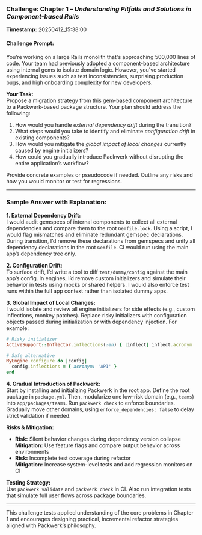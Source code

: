 ### Challenge: Chapter 1 – *Understanding Pitfalls and Solutions in Component-based Rails*  
**Timestamp:** 20250412_15:38:00

#### Challenge Prompt:

You’re working on a large Rails monolith that's approaching 500,000 lines of code. Your team had previously adopted a component-based architecture using internal gems to isolate domain logic. However, you've started experiencing issues such as test inconsistencies, surprising production bugs, and high onboarding complexity for new developers.

**Your Task:**  
Propose a migration strategy from this gem-based component architecture to a Packwerk-based package structure. Your plan should address the following:

1. How would you handle *external dependency drift* during the transition?
2. What steps would you take to identify and eliminate *configuration drift* in existing components?
3. How would you mitigate the *global impact of local changes* currently caused by engine initializers?
4. How could you gradually introduce Packwerk without disrupting the entire application’s workflow?

Provide concrete examples or pseudocode if needed. Outline any risks and how you would monitor or test for regressions.

---

### Sample Answer with Explanation:

**1. External Dependency Drift:**  
I would audit gemspecs of internal components to collect all external dependencies and compare them to the root `Gemfile.lock`. Using a script, I would flag mismatches and eliminate redundant gemspec declarations. During transition, I’d remove these declarations from gemspecs and unify all dependency declarations in the root `Gemfile`. CI would run using the main app’s dependency tree only.

**2. Configuration Drift:**  
To surface drift, I’d write a tool to diff `test/dummy/config` against the main app’s config. In engines, I’d remove custom initializers and simulate their behavior in tests using mocks or shared helpers. I would also enforce test runs within the full app context rather than isolated dummy apps.

**3. Global Impact of Local Changes:**  
I would isolate and review all engine initializers for side effects (e.g., custom inflections, monkey patches). Replace risky initializers with configuration objects passed during initialization or with dependency injection. For example:
```ruby
# Risky initializer
ActiveSupport::Inflector.inflections(:en) { |inflect| inflect.acronym 'API' }

# Safe alternative
MyEngine.configure do |config|
  config.inflections = { acronym: 'API' }
end
```

**4. Gradual Introduction of Packwerk:**  
Start by installing and initializing Packwerk in the root app. Define the root package in `package.yml`. Then, modularize one low-risk domain (e.g., `teams`) into `app/packages/teams`. Run `packwerk check` to enforce boundaries. Gradually move other domains, using `enforce_dependencies: false` to delay strict validation if needed.

**Risks & Mitigation:**  
- **Risk:** Silent behavior changes during dependency version collapse  
  **Mitigation:** Use feature flags and compare output behavior across environments  
- **Risk:** Incomplete test coverage during refactor  
  **Mitigation:** Increase system-level tests and add regression monitors on CI  

**Testing Strategy:**  
Use `packwerk validate` and `packwerk check` in CI. Also run integration tests that simulate full user flows across package boundaries.

---

This challenge tests applied understanding of the core problems in Chapter 1 and encourages designing practical, incremental refactor strategies aligned with Packwerk’s philosophy.